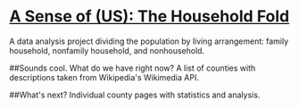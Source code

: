 # [A Sense of (US): The Household Fold](williamchiu.github.io/a-sense-of-us)
A data analysis project dividing the population by living arrangement: family household, nonfamily household, and nonhousehold.

##Sounds cool. What do we have right now?
A list of counties with descriptions taken from Wikipedia's Wikimedia API.

##What's next?
Individual county pages with statistics and analysis.

